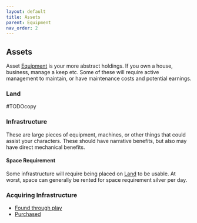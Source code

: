 ```yaml
---
layout: default
title: Assets
parent: Equipment
nav_order: 2
---
```

## Assets
Asset [Equipment](Equipment) is your more abstract holdings. If you own a house, business, manage a keep etc. Some of these will require active management to maintain, or have maintenance costs and potential earnings. 

### Land
#TODOcopy 

### Infrastructure
These are large pieces of equipment, machines, or other things that could assist your characters. These should have narrative benefits, but also may have direct mechanical benefits.

#### Space Requirement
Some infrastructure will require being placed on [Land](#Land) to be usable. At worst, space can generally be rented for space requirement silver per day.

### Acquiring Infrastructure
* [Found through play](Equipment#Looting)
* [Purchased](Example-Infrastructure)



